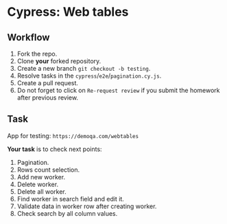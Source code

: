 # Cypress: Web tables

## Workflow

1. Fork the repo.
1. Clone **your** forked repository.
1. Create a new branch `git checkout -b testing`.
1. Resolve tasks in the `cypress`/`e2e`/`pagination.cy.js`.
1. Create a pull request.
1. Do not forget to click on `Re-request review` if you submit the homework after previous review.

## Task

App for testing: `https://demoqa.com/webtables`

**Your task** is to check next points:

1. Pagination.
1. Rows count selection.
1. Add new worker.
1. Delete worker.
1. Delete all worker.
1. Find worker in search field and edit it.
1. Validate data in worker row after creating worker.
1. Check search by all column values.
